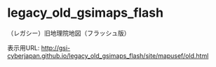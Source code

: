 # legacy_old_gsimaps_flash
（レガシー）旧地理院地図（フラッシュ版）

表示用URL: http://gsi-cyberjapan.github.io/legacy_old_gsimaps_flash/site/mapusef/old.html

